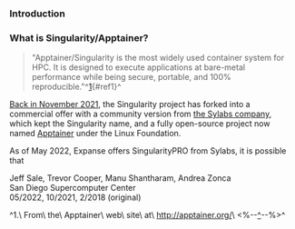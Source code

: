 ### Introduction

### What is Singularity/Apptainer?

> \"Apptainer/Singularity is the most widely used container system for HPC.
> It is designed to execute applications at bare-metal performance
> while being secure, portable, and 100% reproducible.\"^[1](#footnote1){#ref1}^

[Back in November 2021](http://apptainer.org/news/community-announcement-20211130), the Singularity project has forked into a commercial offer
with a community version from [the Sylabs company](https://sylabs.io/), which kept the Singularity name,
and a fully open-source project now named [Apptainer](http://apptainer.org) under the Linux Foundation.

As of May 2022, Expanse offers SingularityPRO from Sylabs, it is possible that

Jeff Sale, Trevor Cooper, Manu Shantharam, Andrea Zonca\
San Diego Supercomputer Center\
05/2022, 10/2021, 2/2018 (original)

^1.\ From\ the\ Apptainer\ web\ site\ at\ <http://apptainer.org/>\ \<%\--[\^](#ref1 "Jump back to footnote  in the text.")\--%\>^
